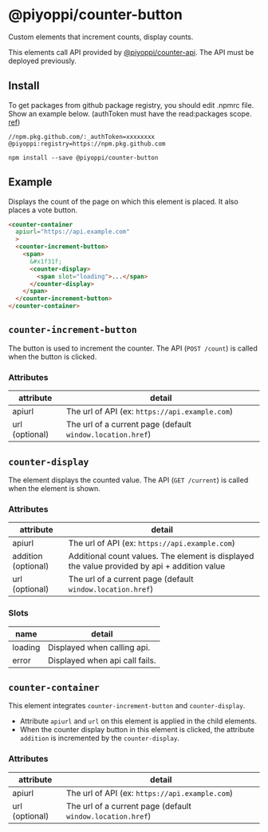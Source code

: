 # @piyoppi/counter-button

Custom elements that increment counts, display counts.

This elements call API provided by [@piyoppi/counter-api](../counter).
The API must be deployed previously.

## Install

To get packages from github package registry, you should edit .npmrc file. Show an example below. (authToken must have the read:packages scope. [ref](https://docs.github.com/en/packages/working-with-a-github-packages-registry/working-with-the-npm-registry))

```
//npm.pkg.github.com/:_authToken=xxxxxxxx
@piyoppi:registry=https://npm.pkg.github.com
```

```
npm install --save @piyoppi/counter-button
```

## Example

Displays the count of the page on which this element is placed. It also places a vote button.

```html
<counter-container
  apiurl="https://api.example.com"
  >
  <counter-increment-button>
    <span>
      &#x1f31f;
      <counter-display>
        <span slot="loading">...</span>
      </counter-display>
    </span>
  </counter-increment-button>
</counter-container>
```

## `counter-increment-button`

The button is used to increment the counter. The API (`POST /count`) is called when the button is clicked.

### Attributes

| attribute | detail |
| --- | --- |
| apiurl | The url of API (ex: `https://api.example.com`) |
| url (optional) | The url of a current page  (default `window.location.href`) |


## `counter-display`

The element displays the counted value. The API (`GET /current`) is called when the element is shown.

### Attributes

| attribute | detail |
| --- | --- |
| apiurl | The url of API (ex: `https://api.example.com`) |
| addition (optional) | Additional count values. The element is displayed the value provided by api + addition value|
| url (optional) | The url of a current page (default `window.location.href`) |

### Slots

| name | detail |
| --- | --- |
| loading | Displayed when calling api. |
| error | Displayed when api call fails. |

## `counter-container`

This element integrates `counter-increment-button` and `counter-display`.

- Attribute `apiurl` and `url` on this element is applied in the child elements.
- When the counter display button in this element is clicked, the attribute `addition` is incremented by the `counter-display`.


### Attributes

| attribute | detail |
| --- | --- |
| apiurl | The url of API (ex: `https://api.example.com`) |
| url (optional) | The url of a current page (default `window.location.href`) |

